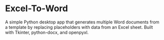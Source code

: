 # Excel-To-Word
A simple Python desktop app that generates multiple Word documents from a template by replacing placeholders with data from an Excel sheet. Built with Tkinter, python-docx, and openpyxl.
